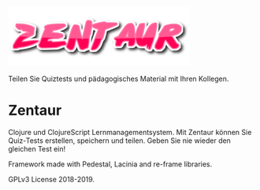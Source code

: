 ![Zentaur Logo](https://raw.githubusercontent.com/aarkerio/ZentaurLMS/master/resources/public/img/zentaur_logo.png)

Teilen Sie Quiztests und pädagogisches Material mit Ihren Kollegen.

# Zentaur

Clojure und ClojureScript Lernmanagementsystem. Mit Zentaur können Sie Quiz-Tests erstellen, speichern und teilen. Geben Sie nie wieder den gleichen Test ein!

Framework made with Pedestal, Lacinia and re-frame libraries.

GPLv3 License 2018-2019.
